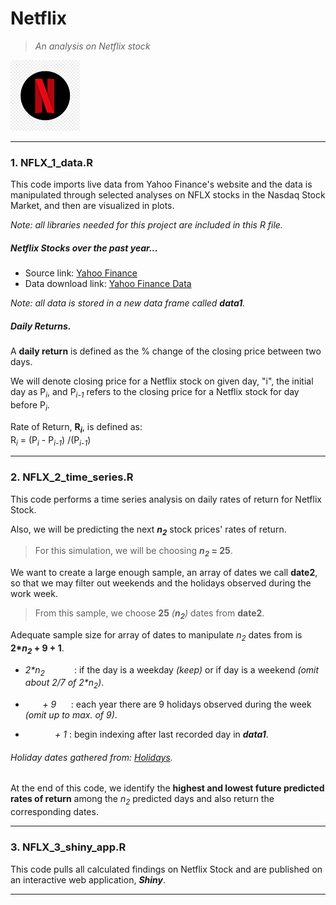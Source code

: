 # Netflix
>*An analysis on Netflix stock*  

![Netflix Logo](https://github.com/rogersnd/Netflix/blob/main/Images/netflix_logo.png)

---

### 1. NFLX_1_data.R

This code imports live data from Yahoo Finance's website and the data is manipulated through selected analyses on NFLX stocks in the Nasdaq Stock Market, and then are visualized in plots.  

*Note: all libraries needed for this project are included in this R file.*

##### Netflix Stocks over the past year...
  - Source link: [Yahoo Finance](https://finance.yahoo.com/quote/NFLX/history?p=NFLX "Yahoo Finance")
  - Data download link: [Yahoo Finance Data](https://query1.finance.yahoo.com/v7/finance/download/NFLX?period1=1629296203&period2=1660832203&interval=1d&events=history&includeAdjustedClose=true "Yahoo Finance Data")

*Note: all data is stored in a new data frame called **data1**.*

##### Daily Returns.
A **daily return** is defined as the % change of the closing price between two days.

We will denote closing price for a Netflix stock on given day, "i", the initial day as P<sub>*i*</sub>, and P<sub>*i-1*</sub> refers to the closing price for a Netflix stock for day before P<sub>*i*</sub>.  

Rate of Return, **R<sub>*i*</sub>**, is defined as:  
    R<sub>*i*</sub> = (P<sub>*i*</sub> - P<sub>*i-1*</sub>) /(P<sub>*i-1*</sub>)  

---

### 2. NFLX_2_time_series.R

This code performs a time series analysis on daily rates of return for Netflix Stock.  

Also, we will be predicting the next ***n<sub>2</sub>*** stock prices' rates of return.  

>For this simulation, we will be choosing ***n<sub>2</sub>* = 25**.  

We want to create a large enough sample, an array of dates we call **date2**, so that we may filter out weekends and the holidays observed during the work week.  

>From this sample, we choose **25** *(**n<sub>2</sub>**)* dates from **date2**.  

Adequate sample size for array of dates to manipulate *n<sub>2</sub>* dates from is **2\**n<sub>2</sub>* + 9 + 1**.  
     
  - *2\*n<sub>2</sub>* &nbsp;&nbsp;&nbsp;&nbsp;&nbsp;&nbsp;&nbsp;&nbsp;&nbsp;&nbsp;&nbsp;: if the day is a weekday *(keep)* or if day is a weekend *(omit about 2/7 of 2\*n<sub>2</sub>)*.  

  - &nbsp;&nbsp;&nbsp;&nbsp;&nbsp;&nbsp;&nbsp;*+ 9*&nbsp;&nbsp;&nbsp;&nbsp;&nbsp;   : each year there are 9 holidays observed during the week *(omit up to max. of 9)*.  

  - &nbsp;&nbsp;&nbsp;&nbsp;&nbsp;&nbsp;&nbsp;&nbsp;&nbsp;&nbsp;&nbsp;&nbsp;*+ 1*   : begin indexing after last recorded day in ***data1***.  

###### Holiday dates gathered from: [Holidays](https://www.nasdaq.com/market-activity/2022-stock-market-holiday-calendar#:~:text=US%20Stock%20Market%20Holidays%20Hours%20%20%20,May%2030%2C%202022%20%206%20more%20rows%20 "Holidays").  

At the end of this code, we identify the **highest and lowest future predicted rates of return** among the *n<sub>2</sub>* predicted days and also return the corresponding dates.  

---

### 3. NFLX_3_shiny_app.R  

This code pulls all calculated findings on Netflix Stock and are published on an interactive web application, ***Shiny***.  

---
